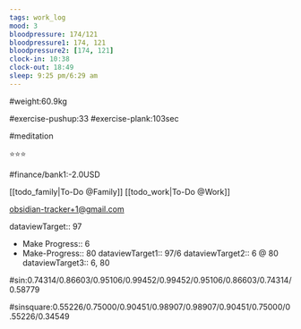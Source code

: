 ```yaml
---
tags: work_log
mood: 3
bloodpressure: 174/121
bloodpressure1: 174, 121
bloodpressure2: [174, 121]
clock-in: 10:38
clock-out: 18:49
sleep: 9:25 pm/6:29 am
---
```


#weight:60.9kg

#exercise-pushup:33
#exercise-plank:103sec

#meditation

⭐⭐⭐

#finance/bank1:-2.0USD

[[todo_family|To-Do @Family]]
[[todo_work|To-Do @Work]]

obsidian-tracker+1@gmail.com


dataviewTarget:: 97
- Make Progress:: 6
- Make-Progress:: 80
dataviewTarget1:: 97/6
dataviewTarget2:: 6 @ 80
dataviewTarget3:: 6, 80

#sin:0.74314/0.86603/0.95106/0.99452/0.99452/0.95106/0.86603/0.74314/0.58779

#sinsquare:0.55226/0.75000/0.90451/0.98907/0.98907/0.90451/0.75000/0.55226/0.34549

